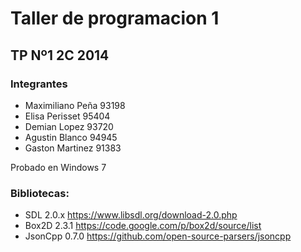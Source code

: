 # Taller de programacion 1
## TP Nº1 2C 2014 

### Integrantes
* Maximiliano Peña      93198
* Elisa       Perisset  95404
* Demian      Lopez     93720
* Agustin     Blanco    94945
* Gaston      Martinez  91383

Probado en Windows 7

### Bibliotecas:
* SDL      2.0.x <https://www.libsdl.org/download-2.0.php>
* Box2D    2.3.1 <https://code.google.com/p/box2d/source/list>
* JsonCpp  0.7.0 <https://github.com/open-source-parsers/jsoncpp>
